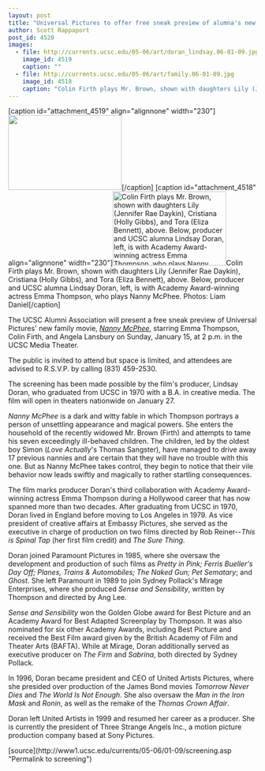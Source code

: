 ```yaml
---
layout: post
title: "Universal Pictures to offer free sneak preview of alumna's new film at UCSC on January 15"
author: Scott Rappaport 
post_id: 4520
images:
  - file: http://currents.ucsc.edu/05-06/art/doran_lindsay.06-01-09.jpg
    image_id: 4519
    caption: ""
  - file: http://currents.ucsc.edu/05-06/art/family.06-01-09.jpg
    image_id: 4518
    caption: "Colin Firth plays Mr. Brown, shown with daughters Lily (Jennifer Rae Daykin), Cristiana (Holly Gibbs), and Tora (Eliza Bennett), above. Below, producer and UCSC alumna Lindsay Doran, left, is with Academy Award-winning actress Emma Thompson, who plays Nanny McPhee. Photos: Liam Daniel"
---
```


[caption id="attachment_4519" align="alignnone" width="230"]<a href="http://localhost/mysite/wp-content/uploads/2006/01/doran_lindsay.06-01-09.jpg"><img class="size-full wp-image-4519" src="http://localhost/mysite/wp-content/uploads/2006/01/doran_lindsay.06-01-09.jpg" alt="" width="230" height="152" /></a>[/caption]
[caption id="attachment_4518" align="alignnone" width="230"]<a href="http://localhost/mysite/wp-content/uploads/2006/01/family.06-01-09.jpg"><img class="size-full wp-image-4518" src="http://localhost/mysite/wp-content/uploads/2006/01/family.06-01-09.jpg" alt="Colin Firth plays Mr. Brown, shown with daughters Lily (Jennifer Rae Daykin), Cristiana (Holly Gibbs), and Tora (Eliza Bennett), above. Below, producer and UCSC alumna Lindsay Doran, left, is with Academy Award-winning actress Emma Thompson, who plays Nanny McPhee. Photos: Liam Daniel" width="230" height="150" /></a>Colin Firth plays Mr. Brown, shown with daughters Lily (Jennifer Rae Daykin), Cristiana (Holly Gibbs), and Tora (Eliza Bennett), above. Below, producer and UCSC alumna Lindsay Doran, left, is with Academy Award-winning actress Emma Thompson, who plays Nanny McPhee. Photos: Liam Daniel[/caption]
<a name="content" id="content"></a>
<p>
  The UCSC Alumni Association will present a free sneak preview of Universal Pictures' new family movie, <i><a href="http://www.nannymcphee.co.uk/site/flashsite.htm">Nanny McPhee</a></i><a href="www.nannymcphee.co.uk/site/flashsite.htm.">,</a> starring Emma Thompson, Colin Firth, and Angela Lansbury on Sunday, January 15, at 2 p.m. in the UCSC Media Theater.
</p>
<p>
  The public is invited to attend but space is limited, and attendees are advised to R.S.V.P. by calling (831) 459-2530.
</p>
<p>
  The screening has been made possible by the film's producer, Lindsay Doran, who graduated from UCSC in 1970 with a B.A. in creative media. The film will open in theaters nationwide on January 27.
</p>
<p>
  <i>Nanny McPhee</i> is a dark and witty fable in which Thompson portrays a person of unsettling appearance and magical powers. She enters the household of the recently widowed Mr. Brown (Firth) and attempts to tame his seven exceedingly ill-behaved children. The children, led by the oldest boy Simon (<i>Love Actually</i>'s Thomas Sangster), have managed to drive away 17 previous nannies and are certain that they will have no trouble with this one. But as Nanny McPhee takes control, they begin to notice that their vile behavior now leads swiftly and magically to rather startling consequences.
</p>
<p>
  The film marks producer Doran's third collaboration with Academy Award-winning actress Emma Thompson during a Hollywood career that has now spanned more than two decades. After graduating from UCSC in 1970, Doran lived in England before moving to Los Angeles in 1979. As vice president of creative affairs at Embassy Pictures, she served as the executive in charge of production on two films directed by Rob Reiner--<i>This is Spinal Tap</i> (her first film credit) and <i>The Sure Thing</i>.
</p>
<p>
  Doran joined Paramount Pictures in 1985, where she oversaw the development and production of such films as <i>Pretty in Pink; Ferris Bueller's Day Off; Planes, Trains &amp; Automobiles; The Naked Gun; Pet Sematary</i>; and <i>Ghost</i>. She left Paramount in 1989 to join Sydney Pollack's Mirage Enterprises, where she produced <i>Sense and Sensibility</i>, written by Thompson and directed by Ang Lee.
</p>
<p>
  <i>Sense and Sensibility</i> won the Golden Globe award for Best Picture and an Academy Award for Best Adapted Screenplay by Thompson. It was also nominated for six other Academy Awards, including Best Picture and received the Best Film award given by the British Academy of Film and Theater Arts (BAFTA). While at Mirage, Doran additionally served as executive producer on <i>The Firm</i> and <i>Sabrina</i>, both directed by Sydney Pollack.
</p>
<p>
  In 1996, Doran became president and CEO of United Artists Pictures, where she presided over production of the James Bond movies <i>Tomorrow Never Dies</i> and <i>The World Is Not Enough</i>. She also oversaw the <i>Man in the Iron Mask</i> and <i>Ronin</i>, as well as the remake of the <i>Thomas Crown Affair</i>.
</p>
<p>
  Doran left United Artists in 1999 and resumed her career as a producer. She is currently the president of Three Strange Angels Inc., a motion picture production company based at Sony Pictures.<a href="http://www.nannymcphee.co.uk/site/flashsite.htm."></a>
</p>
<form>
  <input name="t1" size="-1" type="hidden">
</form>




</p>
[source](http://www1.ucsc.edu/currents/05-06/01-09/screening.asp "Permalink to screening")
